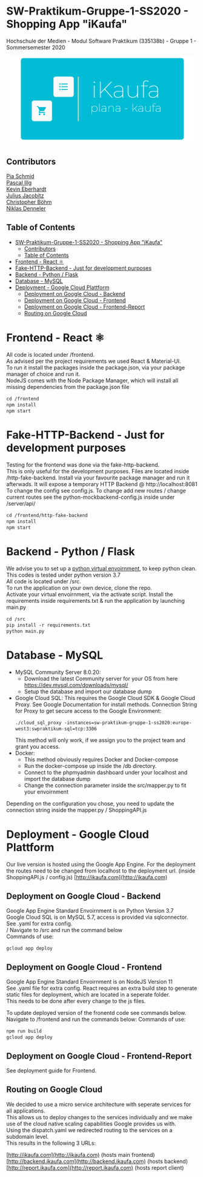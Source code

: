 # SW-Praktikum-Gruppe-1-SS2020 - Shopping App "iKaufa"
Hochschule der Medien - Modul Software Praktikum (335138b) - Gruppe 1 - Sommersemester 2020

<p align="center">
<img href="http://ikaufa.com" src="frontend/src/icons/ikaufa.png">
<p>

## Contributors
[Pia Schmid](https://github.com/PiaSchmid)<br>
[Pascal Illg](https://github.com/pasillg)<br>
[Kevin Eberhardt](https://github.com/kevin-eberhardt)<br>
[Julius Jacobitz](https://github.com/JuliusJacobitz)<br>
[Christopher Böhm](https://github.com/christopherboehm1)<br>
[Niklas Denneler](https://github.com/niklasden)<br>


## Table of Contents
- [SW-Praktikum-Gruppe-1-SS2020 - Shopping App "iKaufa"](#sw-praktikum-gruppe-1-ss2020---shopping-app-ikaufa)
  - [Contributors](#contributors)
  - [Table of Contents](#table-of-contents)
- [Frontend - React ⚛️](#frontend---react-️)
- [Fake-HTTP-Backend - Just for development purposes](#fake-http-backend---just-for-development-purposes)
- [Backend - Python / Flask](#backend---python--flask)
- [Database - MySQL](#database---mysql)
- [Deployment - Google Cloud Plattform](#deployment---google-cloud-plattform)
  - [Deployment on Google Cloud - Backend](#deployment-on-google-cloud---backend)
  - [Deployment on Google Cloud - Frontend](#deployment-on-google-cloud---frontend)
  - [Deployment on Google Cloud - Frontend-Report](#deployment-on-google-cloud---frontend-report)
  - [Routing on Google Cloud](#routing-on-google-cloud)
  
# Frontend - React ⚛️
All code is located under /frontend. <br>
As advised per the project requirements we used React & Material-UI.<br>
To run it install the packages inside the package.json, via your package manager of choice and run it.<br>
NodeJS comes with the Node Package Manager, which will install all missing dependencies from the package.json file<br>

```
cd /frontend 
npm install 
npm start
```

# Fake-HTTP-Backend - Just for development purposes
Testing for the frontend was done via the fake-http-backend.<br>
This is only useful for the development purposes.
Files are located inside /http-fake-backend.
Install via your favourite package manager and run it afterwads.
It will expose a temporary HTTP Backend @ http://localhost:8081
To change the config see config.js.
To change add new routes / change current routes see the python-mockbackend-config.js inside under /server/api/


```
cd /frontend/http-fake-backend
npm install 
npm start
```

# Backend - Python / Flask
We advise you to set up a [python virtual envoirnment](https://docs.python.org/3.7/tutorial/venv.html), to keep python clean. <br>
This codes is tested under python version 3.7 <br>
All code is located under /src. <br>
To run the application on your own device, clone the repo. <br>
Activate your virtual envoirnment, via the activate script.
Install the requirements inside requirements.txt & run the application by launching main.py <br>

```
cd /src
pip install -r requirements.txt     
python main.py    
```


# Database - MySQL
- MySQL Community Server 8.0.20:
    - Download the latest Community server for your OS from here https://dev.mysql.com/downloads/mysql/
    - Setup the database and import our database dump
- Google Cloud SQL:
    This requires the Google Cloud SDK & Google Cloud Proxy.
    See Google Documentation for install methods.
    Connection String for Proxy to get secure access to the Google Environment:
    ```
    ./cloud_sql_proxy -instances=sw-praktikum-gruppe-1-ss2020:europe-west3:swpraktikum-sql=tcp:3306
    ```
    This method will only work, if we assign you to the project team and grant you access.
- Docker:
    - This method obviously requires Docker and Docker-compose
    - Run the docker-compose up inside the /db directory. 
    - Connect to the phpmyadmin dashboard under your localhost and import the database dump
    - Change the connection parameter inside the src/mapper.py to fit your envoirnment

Depending on the configuration you chose, you need to update the connection string inside the mapper.py / ShoppingAPI.js  

# Deployment - Google Cloud Plattform
Our live version is hosted using the Google App Engine.
For the deployment the routes need to be changed from localhost to the deployment url. (inside ShoppingAPI.js / config.js)
[http://ikaufa.com](http://ikaufa.com)

## Deployment on Google Cloud - Backend
Google App Engine Standard Envoirnment is on Python Version 3.7 <br>
Google Cloud SQL is on MySQL 5.7, access is provided via sqlconnector. <br>
See .yaml for extra config. <br>/
Navigate to /src and run the command below<br>
Commands of use:
```
gcloud app deploy
```

## Deployment on Google Cloud - Frontend
Google App Engine Standard Envoirnment is on NodeJS Version 11 <br>
See .yaml file for extra config.
React requires an extra build step to generate static files for deployment, which are located in a seperate folder. <br>
This needs to be done after every change to the js files.

To update deployed version of the fronentd code see commands below.<br>
Navigate to /frontend and run the commands below:
Commands of use:
```
npm run build
gcloud app deploy
```

## Deployment on Google Cloud - Frontend-Report
See deployment guide for Frontend.

## Routing on Google Cloud
We decided to use a micro service architecture with seperate services for all applications.<br>
This allows us to deploy changes to the services individually and we make use of the cloud native scaling capabilities Google provides us with.<br>
Using the dispatch.yaml we redirected routing to the services on a subdomain level.<br>
This results in the following 3 URLs:<br>

[http://ikaufa.com](http://ikaufa.com) (hosts main frontend)<br>
[http://backend.ikaufa.com](http://backend.ikaufa.com) (hosts backend)<br>
[http://report.ikaufa.com](http://report.ikaufa.com) (hosts report client)<br>